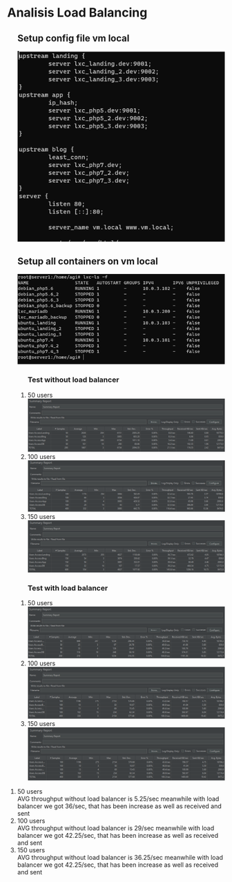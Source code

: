 <h1>Analisis Load Balancing</h1>
<ol>
  <h2>Setup config file vm local</h2>
  <img src="https://github.com/agisx/Container-LXC-Ubuntu20Server/blob/main/images/Soal%20Praktikum04/3.PNG?raw=true">  
  <h2>Setup all containers on vm local</h2>
  <img src="https://github.com/agisx/Container-LXC-Ubuntu20Server/blob/main/images/Soal%20Praktikum04/1.PNG?raw=true"> 
  <ol>
    <h3>Test without load balancer</h3>
    <li>50 users</li>
    <img src="https://github.com/agisx/Container-LXC-Ubuntu20Server/blob/main/images/Soal%20Praktikum04/1.1.PNG?raw=true">  
    <li>100 users</li>
    <img src="https://github.com/agisx/Container-LXC-Ubuntu20Server/blob/main/images/Soal%20Praktikum04/1.2.PNG?raw=true">  
    <li>150 users</li>
    <img src="https://github.com/agisx/Container-LXC-Ubuntu20Server/blob/main/images/Soal%20Praktikum04/1.3.PNG?raw=true">  
  </ol>
  <ol>
    <h3>Test with load balancer</h3>
    <li>50 users</li>
    <img src="https://github.com/agisx/Container-LXC-Ubuntu20Server/blob/main/images/Soal%20Praktikum04/2.1.PNG?raw=true">  
    <li>100 users</li>
    <img src="https://github.com/agisx/Container-LXC-Ubuntu20Server/blob/main/images/Soal%20Praktikum04/2.2.PNG?raw=true">  
    <li>150 users</li>
    <img src="https://github.com/agisx/Container-LXC-Ubuntu20Server/blob/main/images/Soal%20Praktikum04/2.3.PNG?raw=true">  
  </ol>
</ol>
<ol>
  <li>50 users</li>
  AVG throughput without load balancer is 5.25/sec meanwhile with load balancer we got 36/sec, that has been increase as well as received and sent
  <li>100 users</li>
  AVG throughput without load balancer is 29/sec meanwhile with load balancer we got 42.25/sec, that has been increase as well as received and sent
  <li>150 users</li>
  AVG throughput without load balancer is 36.25/sec meanwhile with load balancer we got 42.25/sec, that has been increase as well as received and sent
</ol>
